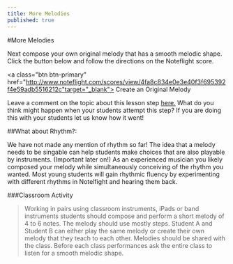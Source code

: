 ```yaml
---
title: More Melodies
published: true
---
```


#More Melodies

Next compose your own original melody that has a smooth melodic shape. Click the button below and follow the directions on the Noteflight score.  

<a class="btn btn-primary" href="http://www.noteflight.com/scores/view/4fa8c834e0e3e40f3f695392f4e59adb5516212c"target="_blank"><i class="fa fa-music"></i> Create an Original Melody</a>

Leave a comment on the topic about this lesson step [here.](http://discourse.yciw.net/t/creating-a-singable-memorable-melody/24?u=matt) What do you think might happen when your students attempt this step? If you are doing this with your students let us know how it went!

##What about Rhythm?:

We have not made any mention of rhythm so far! The idea that a melody needs to be singable can help students make choices that are also playable by instruments. (Important later on!) As an experienced musician you likely composed your melody while simultaneously conceiving of the rhythm you wanted. Most young students will gain rhythmic fluency by experimenting with different rhythms in Notelfight and hearing them back. 


###Classroom Activity
>Working in pairs using classroom instruments, iPads or band instruments students should compose and perform a short melody of 4 to 6 notes. The melody should use mostly steps. Student A and Student B can either play the same melody or create their own melody that they teach to each other. Melodies should be shared with the class. Before each class performances ask the entire class to listen for a smooth melodic shape. 


